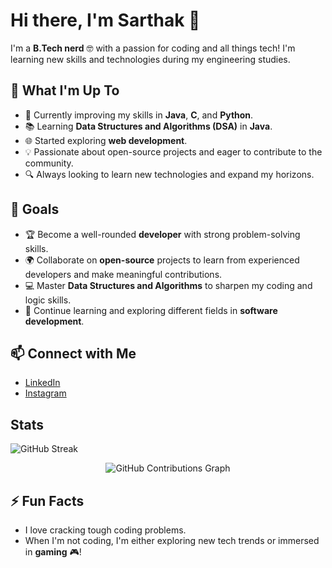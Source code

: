 # Hi there, I'm Sarthak 👋

I'm a **B.Tech nerd** 🤓 with a passion for coding and all things tech! I'm learning new skills and technologies during my engineering studies.

## 🚀 What I'm Up To
- 🌱 Currently improving my skills in **Java**, **C**, and **Python**.
- 📚 Learning **Data Structures and Algorithms (DSA)** in **Java**.
- 🌐 Started exploring **web development**.
- 💡 Passionate about open-source projects and eager to contribute to the community.
- 🔍 Always looking to learn new technologies and expand my horizons.

## 🎯 Goals
- 🏆 Become a well-rounded **developer** with strong problem-solving skills.
- 🌍 Collaborate on **open-source** projects to learn from experienced developers and make meaningful contributions.
- 💻 Master **Data Structures and Algorithms** to sharpen my coding and logic skills.
- 🚀 Continue learning and exploring different fields in **software development**.

## 📫 Connect with Me
- [LinkedIn](https://www.linkedin.com/in/sarthak-sabharwal-b39575320/)
- [Instagram](https://www.instagram.com/saaarthak.01/)

## Stats 

![GitHub Streak](https://github-readme-streak-stats.herokuapp.com/?user=Saaarthak0102&theme=radical)

<div align="center">
    <picture>
        <source media="(prefers-color-scheme: dark)" srcset="https://ssr-contributions-svg.vercel.app/_/Saaarthak0102?chart=3dbar&gap=0.6&scale=2&flatten=2&animation=wave&animation_duration=4&animation_delay=0.06&animation_amplitude=24&animation_frequency=0.1&animation_wave_center=0_3&format=svg&weeks=34&theme=native&dark=true">
        <source media="(prefers-color-scheme: light)" srcset="https://ssr-contributions-svg.vercel.app/_/Saaarthak0102?chart=3dbar&gap=0.6&scale=2&flatten=2&animation=wave&animation_duration=4&animation_delay=0.06&animation_amplitude=24&animation_frequency=0.1&animation_wave_center=0_3&format=svg&weeks=34&theme=native">
        <img alt="GitHub Contributions Graph" src="https://ssr-contributions-svg.vercel.app/_/Saaarthak0102?chart=3dbar&flatten=1&weeks=34&animation=wave&format=svg&gap=0.6&animation_frequency=0.2&animation_amplitude=20&theme=pink">
    </picture>
</div>


## ⚡ Fun Facts
- I love cracking tough coding problems.
- When I'm not coding, I'm either exploring new tech trends or immersed in **gaming** 🎮!
